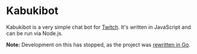 Kabukibot
=========

Kabukibot is a very simple chat bot for [Twitch](http://www.twitch.tv/). It's written in JavaScript
and can be run via Node.js.

**Note:** Development on this has stopped, as the project was [rewritten in Go](https://github.com/sgt-kabukiman/kabukibot).
